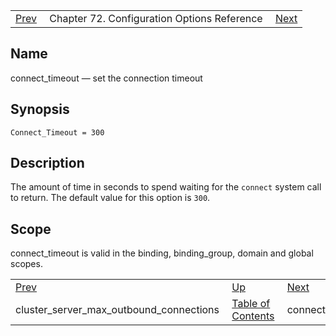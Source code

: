 |     |     |     |
| --- | --- | --- |
| [Prev](conf.ref.cluster_server_max_outbound_connections)  | Chapter 72. Configuration Options Reference |  [Next](conf.ref.connect_timeout_to_delay) |

<a name="conf.ref.connect_timeout"></a>
## Name

connect_timeout — set the connection timeout

## Synopsis

`Connect_Timeout = 300`

<a name="idp24018864"></a>
## Description

The amount of time in seconds to spend waiting for the `connect` system call to return. The default value for this option is `300`.

<a name="idp24021648"></a>
## Scope

connect_timeout is valid in the binding, binding_group, domain and global scopes.

|     |     |     |
| --- | --- | --- |
| [Prev](conf.ref.cluster_server_max_outbound_connections)  | [Up](config.options.ref) |  [Next](conf.ref.connect_timeout_to_delay) |
| cluster_server_max_outbound_connections  | [Table of Contents](index) |  connect_timeout_to_delay |

